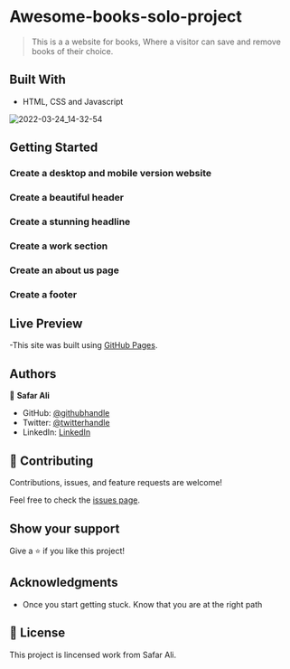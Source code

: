 # Awesome-books-solo-project

> This is a a website for books, Where a visitor can save and remove books of their choice.


## Built With

- HTML, CSS and Javascript

![2022-03-24_14-32-54](https://user-images.githubusercontent.com/78845635/159886511-96d38fa6-5c6f-4f48-b9c6-9f94e2f32486.jpg)



## Getting Started

### Create a desktop and mobile version website

### Create a beautiful header

### Create a stunning headline

### Create a work section

### Create an about us page

### Create a footer

## Live Preview

-This site was built using [GitHub Pages](https://safar1212.github.io/Awesome-books-solo-project/).



## Authors

👤 **Safar Ali**

- GitHub: [@githubhandle](https://github.com/safar1212)
- Twitter: [@twitterhandle](https://twitter.com/safarali999)
- LinkedIn: [LinkedIn](https://linkedin.com/in/safar-ali999)

## 🤝 Contributing

Contributions, issues, and feature requests are welcome!

Feel free to check the [issues page](../../issues/).

## Show your support

Give a ⭐️ if you like this project!

## Acknowledgments


- Once you start getting stuck. Know that you are at the right path


## 📝 License

This project is lincensed work from Safar Ali.
